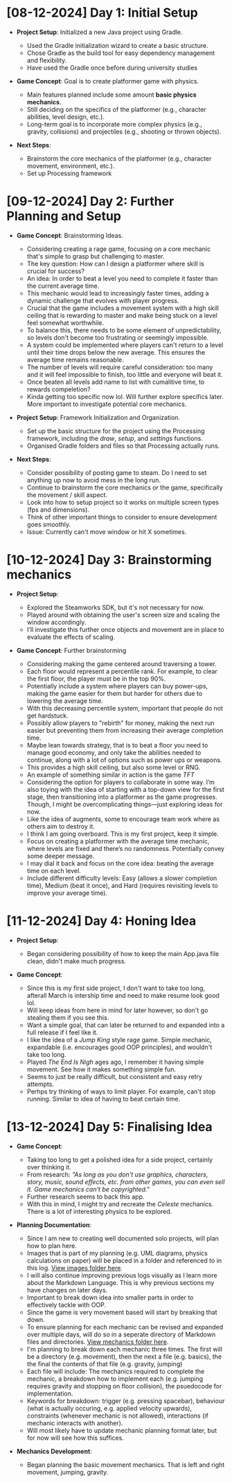 # [08-12-2024] Day 1: Initial Setup

- **Project Setup**: Initialized a new Java project using Gradle.
    - Used the Gradle initialization wizard to create a basic structure.
    - Chose Gradle as the build tool for easy dependency management and flexibility.
    - Have used the Gradle once before during university studies
  
- **Game Concept**: Goal is to create platformer game with physics.
    - Main features planned include some amount **basic physics mechanics**.
    - Still deciding on the specifics of the platformer (e.g., character abilities, level design, etc.).
    - Long-term goal is to incorporate more complex physics (e.g., gravity, collisions) and projectiles (e.g., shooting or thrown objects).

- **Next Steps**:
    - Brainstorm the core mechanics of the platformer (e.g., character movement, environment, etc.).
    - Set up Processing framework

# [09-12-2024] Day 2: Further Planning and Setup

- **Game Concept**: Brainstorming Ideas.
    - Considering creating a rage game, focusing on a core mechanic that's simple to grasp but challenging to master.
    - The key question: How can I design a platformer where skill is crucial for success?
    - An idea: In order to beat a level you need to complete it faster than the current average time.
    - This mechanic would lead to increasingly faster times, adding a dynamic challenge that evolves with player progress.
    - Crucial that the game includes a movement system with a high skill ceiling that is rewarding to master and make being stuck on a level feel somewhat worthwhile.
    - To balance this, there needs to be some element of unpredictability, so levels don't become too frustrating or seemingly impossible.
    - A system could be implemented where players can't return to a level until their time drops below the new average. This ensures the average time remains reasonable.
    - The number of levels will require careful consideration: too many and it will feel impossible to finish, too little and everyone will beat it.
    - Once beaten all levels add name to list with cumalitive time, to rewards compeletion?
    - Kinda getting too specific now lol. Will further explore specifics later. More important to investigate potential core mechanics.

- **Project Setup**: Framework Initialization and Organization.
    - Set up the basic structure for the project using the Processing framework, including the *draw*, *setup*, and *settings* functions.
    - Organised Gradle folders and files so that Processing actually runs.

- **Next Steps**:
    - Consider possibility of posting game to steam. Do I need to set anything up now to avoid mess in the long run.
    - Continue to brainstorm the core mechanics or the game, specifically the movement / skill aspect.
    - Look into how to setup project so it works on multiple screen types (fps and dimensions).
    - Think of other important things to consider to ensure development goes smoothly.
    - Issue: Currently can't move window or hit X sometimes.

# [10-12-2024] Day 3: Brainstorming mechanics

- **Project Setup**: 
    - Explored the Steamworks SDK, but it's not necessary for now. 
    - Played around with obtaining the user's screen size and scaling the window accordingly. 
    - I’ll investigate this further once objects and movement are in place to evaluate the effects of scaling.

- **Game Concept**: Further brainstorming
    - Considering making the game centered around traversing a tower.
    - Each floor would represent a percentile rank. For example, to clear the first floor, the player must be in the top 90%.
    - Potentially include a system where players can buy power-ups, making the game easier for them but harder for others due to lowering the average time.
    - With this decreasing percentile system, important that people do not get hardstuck.
    - Possibly allow players to "rebirth" for money, making the next run easier but preventing them from increasing their average completion time.
    - Maybe lean towards strategy, that is to beat a floor you need to manage good economy, and only take the abilities needed to continue, along with a lot of options such as power ups or weapons. 
    - This provides a high skill ceiling, but also some level or RNG. 
    - An example of something similar in action is the game *TFT*
    - Considering the option for players to collaborate in some way. I’m also toying with the idea of starting with a top-down view for the first stage, then transitioning into a platformer as the game progresses. Though, I might be overcomplicating things—just exploring ideas for now.
    - Like the idea of augments, some to encourage team work where as others aim to destroy it.
    - I think I am going overboard. This is my first project, keep it simple.
    - Focus on creating a platformer with the average time mechanic, where levels are fixed and there’s no randomness. Potentially convey some deeper message. 
    - I may dial it back and focus on the core idea: beating the average time on each level.
    - Include different difficulty levels: Easy (allows a slower completion time), Medium (beat it once), and Hard (requires revisiting levels to improve your average time).

# [11-12-2024] Day 4: Honing Idea

- **Project Setup**:
    - Began considering possibility of how to keep the main App.java file clean, didn't make much progress.

- **Game Concept**:
    - Since this is my first side project, I don't want to take too long, afterall March is intership time and need to make resume look good lol.
    - Will keep ideas from here in mind for later however, so don't go stealing them if you see this.
    - Want a simple goal, that can later be returned to and expanded into a full release if I feel like it.
    - I like the idea of a *Jump King* style rage game. Simple mechanic, expandable (i.e. encourages good OOP principles), and wouldn't take too long.
    - Played *The End Is Nigh* ages ago, I remember it having simple movement. See how it makes something simple fun.
    - Seems to just be really difficult, but consistent and easy retry attempts.
    - Perhps try thinking of ways to limit player. For example, can't stop running. Similar to idea of having to beat certain time.

# [13-12-2024] Day 5: Finalising Idea

- **Game Concept**:
    - Taking too long to get a polished idea for a side project, certainly over thinking it.
    - From research: *"As long as you don't use graphics, characters, story, music, sound effects, etc. from other games, you can even sell it. Game mechanics can't be copyrighted."*
    - Further research seems to back this app.
    - With this in mind, I might try and recreate the *Celeste* mechanics. There is a lot of interesting physics to be explored. 

- **Planning Documentation**:
    - Since I am new to creating well documented solo projects, will plan how to plan here.
    - Images that is part of my planning (e.g. UML diagrams, physics calculations on paper) will be placed in a folder and referenced to in this log. [View images folder here](images/).
    - I will also continue improving previous logs visually as I learn more about the Markdown Language. This is why previous sections my have changes on later days.
    - Important to break down idea into smaller parts in order to effectively tackle with OOP.
    - Since the game is very movement based will start by breaking that down.
    - To ensure planning for each mechanic can be revised and expanded over multiple days, will do so in a seperate directory of Markdown files and directories. [View mechanics folder here](../mechanics/).
    - I'm planning to break down each mechanic three times. The first will be a directory (e.g. movement), then the next a file (e.g. basics), the the final the contents of that file (e.g. gravity, jumping)
    - Each file will include: The mechanics required to complete the mechanic, a breakdown how to implement each (e.g. jumping requires gravity and stopping on floor collision), the psuedocode for implementation.
    - Keywords for breakdown: trigger (e.g. pressing spacebar), behaviour (what is actually occuring, e.g. applied velocity upwards), constraints (whenever mechanic is not allowed), interactions (if mechanic interacts with another).
    - Will most likely have to update mechanic planning format later, but for now will see how this suffices.

- **Mechanics Development**: 
    - Began planning the basic movement mechanics. That is left and right movement, jumping, gravity.